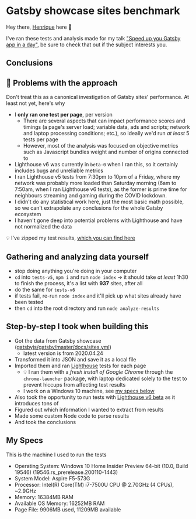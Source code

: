 # Gatsby showcase sites benchmark

Hey there, [Henrique](https://twitter.com/hcavaliericodes) here 👋

I've ran these tests and analysis made for my talk ["Speed up you Gatsby app in a day"](https://docs.google.com/presentation/d/1_OYE6qUB9WPPFs-HCRrWFw6rcov5mk0Kxa1_e9VtMkQ/edit?usp=sharing), be sure to check that out if the subject interests you.

## Conclusions

## 🚨 Problems with the approach

Don't treat this as a canonical investigation of Gatsby sites' performance. At least not yet, here's why

- I **only ran one test per page**, per version
  - There are several aspects that can impact performance scores and timings (a page's server load; variable data, ads and scripts; network and laptop processing conditions; etc.), so ideally we'd run _at least_ 5 tests per page
  - However, most of the analysis was focused on objective metrics such as Javascript bundles weight and number of origins connected to
- Lighthouse v6 was currently in `beta-0` when I ran this, so it certainly includes bugs and unreliable metrics
- I ran Lighthouse v5 tests from 7:30pm to 10pm of a Friday, where my network was probably more loaded than Saturday morning (6am to 7:50am, when I ran Lighthouse v6 tests), as the former is prime time for neighbours streaming and gaming during the COVID lockdown.
- I didn't do any statistical work here, just the most basic math possible, so we can't extrapolate any conclusions for the whole Gatsby ecosystem
- I haven't gone deep into potential problems with Lighthouse and have not normalized the data

💡 I've zipped my test results, [which you can find here](https://drive.google.com/file/d/1w1na5YGyit5zeqMJ4fQ9xuXpFcgeKwcY/view?usp=sharing)

## Gathering and analyzing data yourself

- stop doing anything you're doing in your computer
- `cd` into `tests-v5`, `npm i` and run `node index` -> it should take _at least_ 1h30 to finish the process, it's a list with **937** sites, after all
- do the same for `tests-v6`
- if tests fail, re-run `node index` and it'll pick up what sites already have been tested
- then `cd` into the root directory and run `node analyze-results`

## Step-by-step I took when building this

- Got the data from Gatsby showcase ([gatsbyjs/gatsby/master/docs/sites.yml](https://raw.githubusercontent.com/gatsbyjs/gatsby/master/docs/sites.yml))
  - latest version is from 2020.04.24
- Transformed it into JSON and save it as a local file
- Imported them and ran [Lighthouse](https://developers.google.com/web/tools/lighthouse) tests for each page
  - 💡 I ran them with a _fresh install of Google Chrome_ through the `chrome-launcher` package, with laptop dedicated solely to the test to prevent hiccups from affecting test results
  - I work on a Windows 10 machine, see [my specs below](#my-specs)
- Also took the opportunity to run tests with [Lighthouse v6 beta](https://github.com/GoogleChrome/lighthouse/releases/tag/v6.0.0-beta.0) as it introduces tons of 
- Figured out which information I wanted to extract from results
- Made some custom Node code to parse results
- And took the conclusions

## My Specs

This is the machine I used to run the tests

- Operating System: Windows 10 Home Insider Preview 64-bit (10.0, Build 19546) (19546.rs_prerelease.200110-1443)
- System Model: Aspire F5-573G
- Processor: Intel(R) Core(TM) i7-7500U CPU @ 2.70GHz (4 CPUs), ~2.9GHz
- Memory: 16384MB RAM
- Available OS Memory: 16252MB RAM
- Page File: 9906MB used, 11209MB available